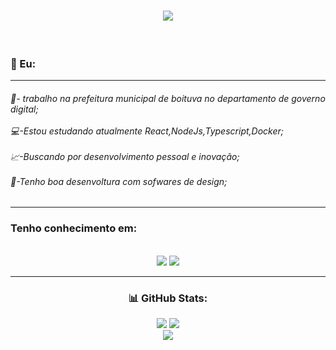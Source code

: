 <h1 align="center">
    <img src="https://readme-typing-svg.herokuapp.com/?font=Righteous&size=35&center=true&vCenter=true&width=500&height=70&duration=4000&lines=Eu+Sou+o+João;" />
</h1><br>


<h3>🐤 Eu: </h3>

-------

###### 🏢- trabalho na prefeitura municipal de boituva no departamento de governo digital;<br><br>💻-Estou estudando atualmente React,NodeJs,Typescript,Docker;<br><br>📈-Buscando por desenvolvimento pessoal e inovação;<br><br>🎨-Tenho boa desenvoltura com sofwares de design;
-------
### Tenho conhecimento em:
<br>
<div align="center">
    <img src="https://skillicons.dev/icons?i=react,nodejs,express,css,tailwind,typescript,javascript,supabase,mongodb,prisma,python,git,docker" />
    <img src="https://skillicons.dev/icons?i=photoshop,figma,vscode,github" /><br>
    
------

### 📊 GitHub Stats:
![](https://github-readme-stats.vercel.app/api?username=joaoSilva240&theme=dark&hide_border=true&include_all_commits=false&count_private=false)
![](https://github-readme-streak-stats.herokuapp.com/?user=joaoSilva240&theme=dark&hide_border=true)<br/>
![](https://github-readme-stats.vercel.app/api/top-langs/?username=joaoSilva240&theme=dark&hide_border=true&include_all_commits=false&count_private=false&layout=compact)
